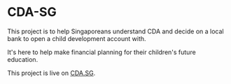 # CDA-SG

This project is to help Singaporeans understand CDA and decide on a local bank to open a
child development account with.

It's here to help make financial planning for their children's future education.

This project is live on [CDA.SG](https://cda.sg).